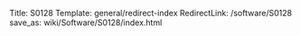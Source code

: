 Title: S0128
Template: general/redirect-index
RedirectLink: /software/S0128
save_as: wiki/Software/S0128/index.html